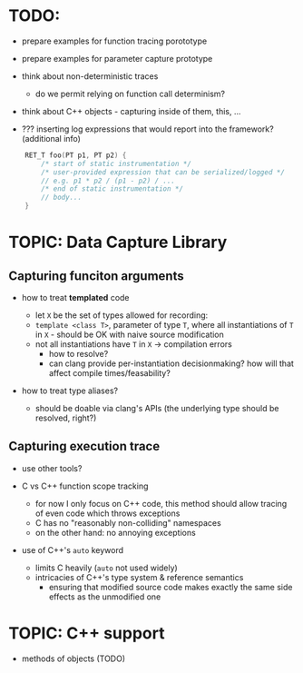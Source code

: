 # TODO:

* prepare examples for function tracing porototype
* prepare examples for parameter capture prototype
* think about non-deterministic traces
    * do we permit relying on function call determinism?
* think about C++ objects - capturing inside of them, this, ...

* ??? inserting log expressions that would report into the framework? (additional info) 
```c++
    RET_T foo(PT p1, PT p2) { 
        /* start of static instrumentation */
        /* user-provided expression that can be serialized/logged */
        // e.g. p1 * p2 / (p1 - p2) / ...
        /* end of static instrumentation */
        // body...
    }
```
# TOPIC: Data Capture Library

## Capturing funciton arguments

* how to treat **templated** code
    * let `X` be the set of types allowed for recording:
    * `template <class T>`, parameter of type `T`, where all instantiations of `T` in `X` - should be OK with naive source modification
    * not all instantiations have `T` in `X` -> compilation errors
        * how to resolve?
        * can clang provide per-instantiation decisionmaking? how will that affect compile times/feasability?

* how to treat type aliases?
    * should be doable via clang's APIs (the underlying type should be resolved, right?)

## Capturing execution trace 

* use other tools?

* C vs C++ function scope tracking
    * for now I only focus on C++ code, this method should allow tracing of even code which throws exceptions
    * C has no "reasonably non-colliding" namespaces
    * on the other hand: no annoying exceptions

* use of C++'s `auto` keyword
    * limits C heavily (`auto` not used widely)
    * intricacies of C++'s type system & reference semantics
        * ensuring that modified source code makes exactly the same side effects as the unmodified one

# TOPIC: C++ support

* methods of objects (TODO)

